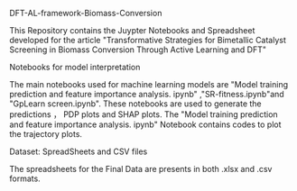 DFT-AL-framework-Biomass-Conversion

This Repository contains the Juypter Notebooks and Spreadsheet developed for the article "Transformative Strategies for Bimetallic Catalyst Screening in Biomass Conversion Through Active Learning and DFT"

Notebooks for model interpretation

The main notebooks used for machine learning models are "Model training prediction and feature importance analysis. ipynb" ,"SR-fitness.ipynb"and  "GpLearn screen.ipynb". These notebooks are used to generate the predictions ， PDP plots and SHAP plots. The "Model training prediction and feature importance analysis. ipynb" Notebook contains codes to plot the trajectory plots.

Dataset: SpreadSheets and CSV files

The spreadsheets for the Final Data are presents in both .xlsx and .csv formats.
